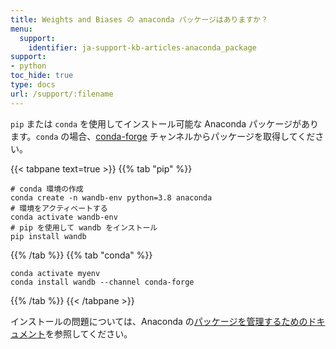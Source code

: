 ```yaml
---
title: Weights and Biases の anaconda パッケージはありますか？
menu:
  support:
    identifier: ja-support-kb-articles-anaconda_package
support:
- python
toc_hide: true
type: docs
url: /support/:filename
---
```


`pip` または `conda` を使用してインストール可能な Anaconda パッケージがあります。`conda` の場合、[conda-forge](https://conda-forge.org) チャンネルからパッケージを取得してください。

{{< tabpane text=true >}}
{{% tab "pip" %}}
```shell
# conda 環境の作成
conda create -n wandb-env python=3.8 anaconda
# 環境をアクティベートする
conda activate wandb-env
# pip を使用して wandb をインストール
pip install wandb
```
{{% /tab %}}
{{% tab "conda" %}}
```shell
conda activate myenv
conda install wandb --channel conda-forge
```
{{% /tab %}}
{{< /tabpane >}}

インストールの問題については、Anaconda の[パッケージを管理するためのドキュメント](https://docs.conda.io/projects/conda/en/latest/user-guide/tasks/manage-pkgs.html)を参照してください。